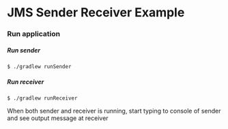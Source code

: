 # JMS Sender Receiver Example

### Run application

##### Run sender
```shell script
$ ./gradlew runSender
```

##### Run receiver
```shell script
$ ./gradlew runReceiver
```

When both sender and receiver is running, start typing to console of sender and see output message at receiver